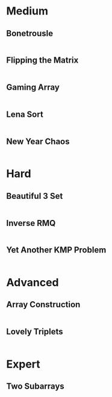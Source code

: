 # Medium

## Bonetrousle

```java

```

## Flipping the Matrix

```java

```

## Gaming Array

```java

```

## Lena Sort

```java

```

## New Year Chaos

```java

```

# Hard

## Beautiful 3 Set

```java

```

## Inverse RMQ

```java

```

## Yet Another KMP Problem

```java

```

# Advanced

## Array Construction

```java

```

## Lovely Triplets

```java

```

# Expert

## Two Subarrays

```java

```